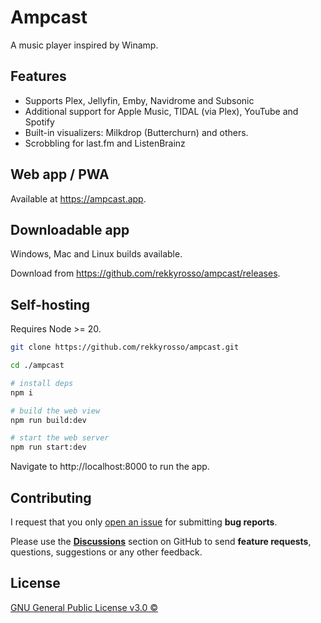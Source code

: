 # Ampcast

A music player inspired by Winamp.

## Features

* Supports Plex, Jellyfin, Emby, Navidrome and Subsonic
* Additional support for Apple Music, TIDAL (via Plex), YouTube and Spotify
* Built-in visualizers: Milkdrop (Butterchurn) and others.
* Scrobbling for last.fm and ListenBrainz

## Web app / PWA

Available at https://ampcast.app.

## Downloadable app

Windows, Mac and Linux builds available.

Download from https://github.com/rekkyrosso/ampcast/releases.

## Self-hosting

Requires Node >= 20.

```bash
git clone https://github.com/rekkyrosso/ampcast.git

cd ./ampcast

# install deps
npm i

# build the web view
npm run build:dev

# start the web server
npm run start:dev
```

Navigate to http://localhost:8000 to run the app.

## Contributing

I request that you only [open an issue](https://github.com/rekkyrosso/ampcast/issues) for submitting **bug reports**.

Please use the [**Discussions**](https://github.com/rekkyrosso/ampcast/discussions) section on GitHub to send **feature requests**, questions, suggestions or any other feedback.

## License

[GNU General Public License v3.0 ©](https://github.com/rekkyrosso/ampcast/blob/main/LICENSE)
